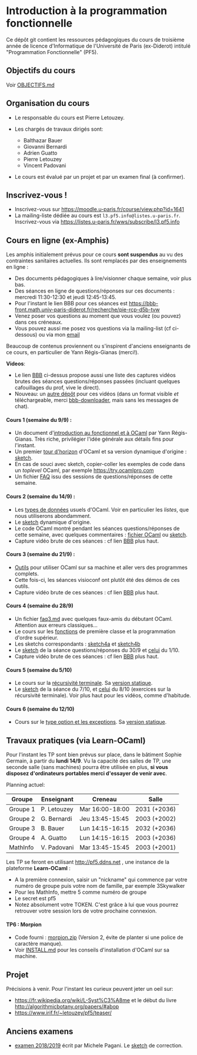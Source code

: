 # Introduction à la programmation fonctionnelle

Ce dépôt git contient les ressources pédagogiques du cours de troisième
année de licence d'Informatique de l'Université de Paris (ex-Diderot) intitulé
"Programmation Fonctionnelle" (PF5).

## Objectifs du cours

Voir [OBJECTIFS.md](OBJECTIFS.md)

## Organisation du cours

- Le responsable du cours est Pierre Letouzey. 

- Les chargés de travaux dirigés sont:
  - Balthazar Bauer
  - Giovanni Bernardi
  - Adrien Guatto
  - Pierre Letouzey
  - Vincent Padovani

- Le cours est évalué par un projet et par un examen final (à confirmer).

## Inscrivez-vous !

- Inscrivez-vous sur https://moodle.u-paris.fr/course/view.php?id=1641
- La mailing-liste dédiée au cours est `l3.pf5.info@listes.u-paris.fr`. Inscrivez-vous via https://listes.u-paris.fr/wws/subscribe/l3.pf5.info


## Cours en ligne (ex-Amphis)

Les amphis initialement prévus pour ce cours **sont suspendus** au vu des contraintes sanitaires actuelles.
Ils sont remplacés par des enseignements en ligne :
  - Des documents pédagogiques à lire/visionner chaque semaine, voir plus bas.
  - Des séances en ligne de questions/réponses sur ces documents : mercredi 11:30-12:30 et jeudi 12:45-13:45.
  - Pour l'instant le lien BBB pour ces séances est https://bbb-front.math.univ-paris-diderot.fr/recherche/pie-rcp-d5b-tvw
  - Venez poser vos questions au moment que vous voulez (ou pouvez) dans ces créneaux.
  - Vous pouvez aussi me posez vos questions via la mailing-list (cf ci-dessous) ou via mon [email](http://www.irif.fr/~letouzey)

Beaucoup de contenus proviennent ou s'inspirent d'anciens enseignants de ce cours, en particulier de Yann Régis-Gianas (merci!).

**Videos**:
  - Le lien [BBB](https://bbb-front.math.univ-paris-diderot.fr/recherche/pie-rcp-d5b-tvw) ci-dessus propose aussi une liste des captures vidéos brutes des séances questions/réponses passées (incluant quelques cafouillages du prof, vive le direct).
  - Nouveau: un [autre dépôt](https://www.irif.fr/~letouzey/pf5/videos) pour ces vidéos (dans un format visible *et* téléchargeable, merci [bbb-downloader](https://github.com/trahay/bbb-downloader), mais sans les messages de chat).

#### Cours 1 (semaine du 9/9) :
  - Un document d'[introduction au fonctionnel et à OCaml](slides/cours-01-yann.pdf) par Yann Régis-Gianas. 
    Très riche, privilégier l'idée générale aux détails fins pour l'instant.
  - Un premier [tour d'horizon](sketchs/cours1.md) d'OCaml et sa version dynamique d'origine : [sketch](https://sketch.sh/s/H3xyXu6P3YdaHMqOVYXq6b/).
  - En cas de souci avec sketch, copier-coller les exemples de code dans un *toplevel* OCaml, par exemple https://try.ocamlpro.com
  - Un fichier [FAQ](faq/faq1.md) issu des sessions de questions/réponses de cette semaine.

#### Cours 2 (semaine du 14/9) :
  - Les [types de données](sketchs/cours2.md) usuels d'OCaml. Voir en particulier les *listes*, que nous utiliserons abondamment.
  - Le [sketch](https://sketch.sh/s/RjxDVUFPNMiZqKxDtzdezN/) dynamique d'origine.
  - Le code OCaml montré pendant les séances questions/réponses de cette semaine, avec quelques commentaires : [fichier OCaml](faq/faq2.ml) ou [sketch](https://sketch.sh/s/nhihzKwLxmobjB0TDbEeKk/).
  - Capture vidéo brute de ces séances : cf lien [BBB](https://bbb-front.math.univ-paris-diderot.fr/recherche/pie-rcp-d5b-tvw) plus haut.

#### Cours 3 (semaine du 21/9) :
  - [Outils](slides/cours-03-outils.md) pour utiliser OCaml sur sa machine et aller vers des programmes complets.
  - Cette fois-ci, les séances visioconf ont plutôt été des démos de ces outils.
  - Capture vidéo brute de ces séances : cf lien [BBB](https://bbb-front.math.univ-paris-diderot.fr/recherche/pie-rcp-d5b-tvw) plus haut.

#### Cours 4 (semaine du 28/9)
  - Un fichier [faq3.md](faq/faq3.md) avec quelques faux-amis du débutant OCaml. Attention aux erreurs classiques...
  - Le cours sur les [fonctions](slides/cours-04-fun.md) de première classe et la programmation d'ordre supérieur.
  - Les sketchs correspondants : [sketch4a](https://sketch.sh/s/XjV2RE6tIUAJkvdfQ1rgFN/) et [sketch4b](https://sketch.sh/s/tDqsDWq7jwLNCLPX3mzky7/)
  - Le [sketch](https://sketch.sh/s/iHoll1bLeBUb3LCn5Hw22U/) de la séance questions/réponses du 30/9
    et [celui](https://sketch.sh/s/JFcq7Uv7yfl5BtcobMwcWe/) du 1/10.
  - Capture vidéo brute de ces séances : cf lien [BBB](https://bbb-front.math.univ-paris-diderot.fr/recherche/pie-rcp-d5b-tvw) plus haut.

#### Cours 5 (semaine du 5/10)
  - Le cours sur la [récursivité terminale](https://sketch.sh/s/6k9ft6DS3nA6xQjVNa4v1g/). Sa [version statique](slides/cours-05-tailrec.md).
  - Le [sketch](https://sketch.sh/s/PFfSXHi1Swq166PNO4W7lK/) de la séance du 7/10, et [celui](https://sketch.sh/s/xqq4NfSAyoChnDhjTGemTS/) du 8/10 (exercices sur la récursivité terminale). Voir plus haut pour les vidéos, comme d'habitude.

#### Cours 6 (semaine du 12/10)
  - Cours sur le [type option et les exceptions](https://sketch.sh/s/LNYzzbJLVpKgRIEYW5l2pM/). Sa [version statique](slides/cours-06-exn.md).


## Travaux pratiques (via Learn-OCaml)

Pour l'instant les TP sont bien prévus sur place, dans le bâtiment Sophie Germain, à partir du **lundi 14/9**.
Vu la capacité des salles de TP, une seconde salle (sans machines) pourra être utilisée
en plus, **si vous disposez d'ordinateurs portables merci d'essayer de venir avec**.

Planning actuel:

| Groupe   | Enseignant  | Creneau         | Salle        |
|----------|-------------|-----------------|--------------|
| Groupe 1 | P. Letouzey | Mar 16:00-18:00 | 2031 (+2036) |
| Groupe 2 | G. Bernardi | Jeu 13:45-15:45 | 2003 (+2002) |
| Groupe 3 | B. Bauer    | Lun 14:15-16:15 | 2032 (+2036) |
| Groupe 4 | A. Guatto   | Lun 14:15-16:15 | 2003 (+2036) |
| MathInfo | V. Padovani | Mar 13:45-15:45 | 2003 (+2001) |

Les TP se feront en utilisant http://pf5.ddns.net , une instance de la plateforme **Learn-OCaml** : 
- A la première connexion, saisir un "nickname" qui commence par votre numéro de groupe puis votre nom de famille, par exemple 3Skywalker
- Pour les MathInfo, mettre 5 comme numéro de groupe
- Le secret est pf5
- Notez absolument votre TOKEN. C'est grâce à lui que vous pourrez retrouver votre session lors de votre prochaine connexion.

#### TP6 : Morpion

- Code fourni : [morpion.zip](tp/morpion.zip) (Version 2, évite de planter si une police de caractère manque).
- Voir [INSTALL.md](INSTALL.md) pour les conseils d'installation d'OCaml sur sa machine.

## Projet

Précisions à venir. Pour l'instant les curieux peuvent jeter un oeil sur:
  - https://fr.wikipedia.org/wiki/L-Syst%C3%A8me et le début du livre http://algorithmicbotany.org/papers/#abop
  - https://www.irif.fr/~letouzey/pf5/teaser/

## Anciens examens

- [examen 2018/2019](exams/examen1819.pdf) écrit par Michele Pagani.
  Le [sketch](https://sketch.sh/s/dgfrHHkNzdUuf3VYTRO3Vy/) de correction.
